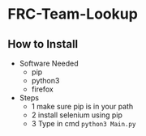 # FRC-Team-Lookup 

## How to Install
- Software Needed
    - pip
    - python3
    - firefox
- Steps
    - 1 make sure pip is in your path
    - 2 install selenium using pip
    - 3 Type in cmd `python3 Main.py`